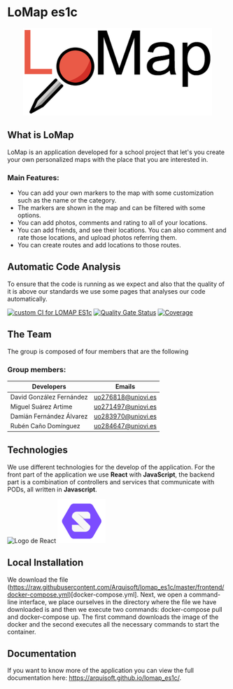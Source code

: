# LoMap es1c

<p style="text-align: center;">
<img alt="Logo de LoMap" src="./frontend/public/logoLoMapA.png" height="200">
</p>

## What is LoMap
LoMap is an application developed for a school project that let's you create your own personalized maps with the place that you are interested in.

### Main Features:
   - You can add your own markers to the map with some customization such as the name or the category.
   - The markers are shown in the map and can be filtered with some options.
   - You can add photos, comments and rating to all of your locations.
   - You can add friends, and see their locations. You can also comment and rate those locations, and upload photos referring them.
   - You can create routes and add locations to those routes.

## Automatic Code Analysis
To ensure that the code is running as we expect and also that the quality of it is above our standards we use some pages that analyses our code
automatically.

[![custom CI for LOMAP ES1c](https://github.com/Arquisoft/lomap_es1c/actions/workflows/lomap_es1c_CI.yml/badge.svg)](https://github.com/Arquisoft/lomap_es1c/actions/workflows/lomap_es1c_CI.yml)
[![Quality Gate Status](https://sonarcloud.io/api/project_badges/measure?project=Arquisoft_lomap_es1c&metric=alert_status)](https://sonarcloud.io/summary/new_code?id=Arquisoft_lomap_es1c)
[![Coverage](https://sonarcloud.io/api/project_badges/measure?project=Arquisoft_lomap_es1c&metric=coverage)](https://sonarcloud.io/summary/new_code?id=Arquisoft_lomap_es1c)


## The Team

The group is composed of four members that are the following

### Group members:
| Developers               | Emails             |
| ------------------------ | ------------------ |
| David González Fernández | uo276818@uniovi.es |
| Miguel Suárez Artime     | uo271497@uniovi.es |
| Damián Fernández Álvarez | uo283970@uniovi.es |
| Rubén Caño Domínguez     | uo284647@uniovi.es |

## Technologies 

We use different technologies for the develop of the application. For the front part of the application we use **React** with **JavaScript**, the backend part is a combination of controllers and services that communicate with PODs, all written in **Javascript**.

<p float="left">
<img alt="Logo de React" src="https://blog.wildix.com/wp-content/uploads/2020/06/react-logo.jpg" height="100">
<img alt="Logo de Solid" src="./frontend/public/solidLogo.png" height="100">
</p>

## Local Installation
We download the file (https://raw.githubusercontent.com/Arquisoft/lomap_es1c/master/frontend/docker-compose.yml)[docker-compose.yml]. Next, we open a command-line interface, we place ourselves in the directory where the file we have downloaded is and then we execute two commands: docker-compose pull and docker-compose up. The first command downloads the image of the docker and the second executes all the necessary commands to start the container.

## Documentation 
If you want to know more of the application you can view the full documentation here: https://arquisoft.github.io/lomap_es1c/.